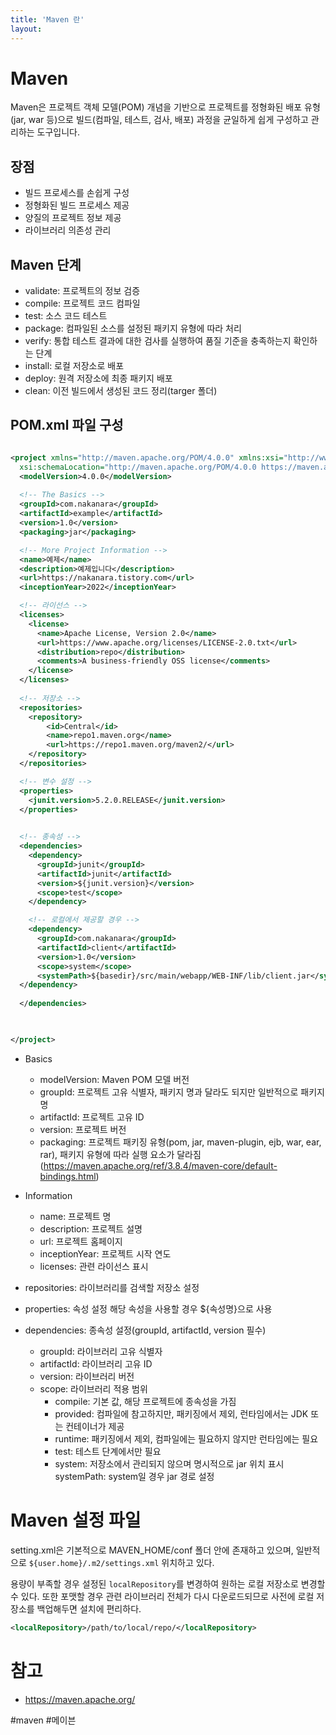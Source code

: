 ```yaml
---
title: 'Maven 란'
layout: 
---
```


# Maven

Maven은 프로젝트 객체 모델(POM) 개념을 기반으로 프로젝트를 정형화된 배포 유형(jar, war 등)으로 빌드(컴파일, 테스트, 검사, 배포) 과정을 균일하게 쉽게 구성하고 관리하는 도구입니다.

## 장점

- 빌드 프로세스를 손쉽게 구성
- 정형화된 빌드 프로세스 제공
- 양질의 프로젝트 정보 제공
- 라이브러리 의존성 관리

## Maven 단계

- validate: 프로젝트의 정보 검증
- compile: 프로젝트 코드 컴파일
- test: 소스 코드 테스트
- package: 컴파일된 소스를 설정된 패키지 유형에 따라 처리
- verify: 통합 테스트 결과에 대한 검사를 실행하여 품질 기준을 충족하는지 확인하는 단계 
- install: 로컬 저장소로 배포
- deploy: 원격 저장소에 최종 패키지 배포
- clean: 이전 빌드에서 생성된 코드 정리(targer 폴더)


## POM.xml 파일 구성

```xml

<project xmlns="http://maven.apache.org/POM/4.0.0" xmlns:xsi="http://www.w3.org/2001/XMLSchema-instance"
  xsi:schemaLocation="http://maven.apache.org/POM/4.0.0 https://maven.apache.org/xsd/maven-4.0.0.xsd">
  <modelVersion>4.0.0</modelVersion>
 
  <!-- The Basics -->
  <groupId>com.nakanara</groupId>
  <artifactId>example</artifactId>
  <version>1.0</version>
  <packaging>jar</packaging>

  <!-- More Project Information -->
  <name>예제</name>
  <description>예제입니다</description>
  <url>https://nakanara.tistory.com</url>
  <inceptionYear>2022</inceptionYear>

  <!-- 라이선스 -->
  <licenses>
    <license>
      <name>Apache License, Version 2.0</name>
      <url>https://www.apache.org/licenses/LICENSE-2.0.txt</url>
      <distribution>repo</distribution>
      <comments>A business-friendly OSS license</comments>
    </license>
  </licenses>
  
  <!-- 저장소 -->
  <repositories>
    <repository>
        <id>Central</id>
        <name>repo1.maven.org</name>
        <url>https://repo1.maven.org/maven2/</url>
    </repository>
  </repositories>

  <!-- 변수 설정 -->
  <properties>
    <junit.version>5.2.0.RELEASE</junit.version>
  </properties>
  

  <!-- 종속성 -->
  <dependencies>
    <dependency>
      <groupId>junit</groupId>
      <artifactId>junit</artifactId>
      <version>${junit.version}</version>
      <scope>test</scope>
    </dependency>

    <!-- 로컬에서 제공할 경우 -->
    <dependency>
      <groupId>com.nakanara</groupId>
      <artifactId>client</artifactId>
      <version>1.0</version>
      <scope>system</scope>
      <systemPath>${basedir}/src/main/webapp/WEB-INF/lib/client.jar</systemPath>
  </dependency>
  
  </dependencies>

 

</project>
```

* Basics
  - modelVersion: Maven POM 모델 버전
  - groupId: 프로젝트 고유 식별자, 패키지 명과 달라도 되지만 일반적으로 패키지 명
  - artifactId: 프로젝트 고유 ID
  - version: 프로젝트 버전
  - packaging: 프로젝트 패키징 유형(pom, jar, maven-plugin, ejb, war, ear, rar), 패키지 유형에 따라 실행 요소가 달라짐 (https://maven.apache.org/ref/3.8.4/maven-core/default-bindings.html)

* Information
  * name: 프로젝트 명
  * description: 프로젝트 설명
  * url: 프로젝트 홈페이지
  * inceptionYear: 프로젝트 시작 연도
  * licenses: 관련 라이선스 표시

* repositories: 라이브러리를 검색할 저장소 설정

* properties: 속성 설정
  해당 속성을 사용할 경우 ${속성명}으로 사용

* dependencies: 종속성 설정(groupId, artifactId, version 필수)
  * groupId: 라이브러리 고유 식별자
  * artifactId: 라이브러리 고유 ID
  * version: 라이브러리 버전
  * scope: 라이브러리 적용 범위
    * compile: 기본 값, 해당 프로젝트에 종속성을 가짐
    * provided: 컴파일에 참고하지만, 패키징에서 제외, 런타임에서는 JDK 또는 컨테이너가 제공
    * runtime: 패키징에서 제외, 컴파일에는 필요하지 않지만 런타임에는 필요
    * test: 테스트 단계에서만 필요
    * system: 저장소에서 관리되지 않으며 명시적으로 jar 위치 표시
        systemPath: system일 경우 jar 경로 설정 

# Maven 설정 파일
 setting.xml은 기본적으로 MAVEN_HOME/conf 폴더 안에 존재하고 있으며, 일반적으로 `${user.home}/.m2/settings.xml` 위치하고 있다. 

용량이 부족할 경우 설정된 `localRepository`를 변경하여 원하는 로컬 저장소로 변경할 수 있다. 또한 포맷할 경우 관련 라이브러리 전체가 다시 다운로드되므로 사전에 로컬 저장소를 백업해두면 설치에 편리하다.

 ```xml
 <localRepository>/path/to/local/repo/</localRepository>
 ```


# 참고

- https://maven.apache.org/

#maven #메이븐
